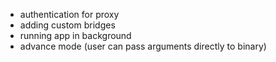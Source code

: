- authentication for proxy  
- adding custom bridges  
- running app in background  
- advance mode (user can pass arguments directly to binary)
